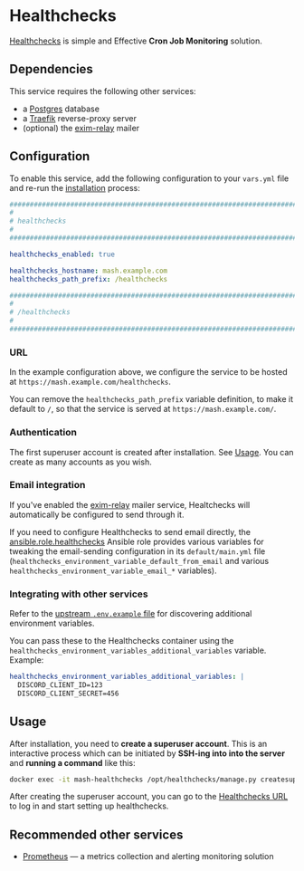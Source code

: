 <!--
SPDX-FileCopyrightText: 2023 - 2024 Slavi Pantaleev

SPDX-License-Identifier: AGPL-3.0-or-later
-->

# Healthchecks

[Healthchecks](https://healthchecks.io/) is simple and Effective **Cron Job Monitoring** solution.


## Dependencies

This service requires the following other services:

- a [Postgres](postgres.md) database
- a [Traefik](traefik.md) reverse-proxy server
- (optional) the [exim-relay](exim-relay.md) mailer


## Configuration

To enable this service, add the following configuration to your `vars.yml` file and re-run the [installation](../installing.md) process:

```yaml
########################################################################
#                                                                      #
# healthchecks                                                         #
#                                                                      #
########################################################################

healthchecks_enabled: true

healthchecks_hostname: mash.example.com
healthchecks_path_prefix: /healthchecks

########################################################################
#                                                                      #
# /healthchecks                                                        #
#                                                                      #
########################################################################
```

### URL

In the example configuration above, we configure the service to be hosted at `https://mash.example.com/healthchecks`.

You can remove the `healthchecks_path_prefix` variable definition, to make it default to `/`, so that the service is served at `https://mash.example.com/`.

### Authentication

The first superuser account is created after installation. See [Usage](#usage).
You can create as many accounts as you wish.

### Email integration

If you've enabled the [exim-relay](exim-relay.md) mailer service, Healtchecks will automatically be configured to send through it.

If you need to configure Healthchecks to send email directly, the [ansible.role.healthchecks](https://github.com/mother-of-all-self-hosting/ansible-role-healthchecks) Ansible role provides various variables for tweaking the email-sending configuration in its `default/main.yml` file (`healthchecks_environment_variable_default_from_email` and various `healthchecks_environment_variable_email_*` variables).

### Integrating with other services

Refer to the [upstream `.env.example` file](https://github.com/healthchecks/healthchecks/blob/master/docker/.env.example) for discovering additional environment variables.

You can pass these to the Healthchecks container using the `healthchecks_environment_variables_additional_variables` variable. Example:

```yml
healthchecks_environment_variables_additional_variables: |
  DISCORD_CLIENT_ID=123
  DISCORD_CLIENT_SECRET=456
```


## Usage

After installation, you need to **create a superuser account**.
This is an interactive process which can be initiated by **SSH-ing into into the server** and **running a command** like this:

```sh
docker exec -it mash-healthchecks /opt/healthchecks/manage.py createsuperuser
```

After creating the superuser account, you can go to the [Healthchecks URL](#url) to log in and start setting up healthchecks.


## Recommended other services

- [Prometheus](prometheus.md) — a metrics collection and alerting monitoring solution
